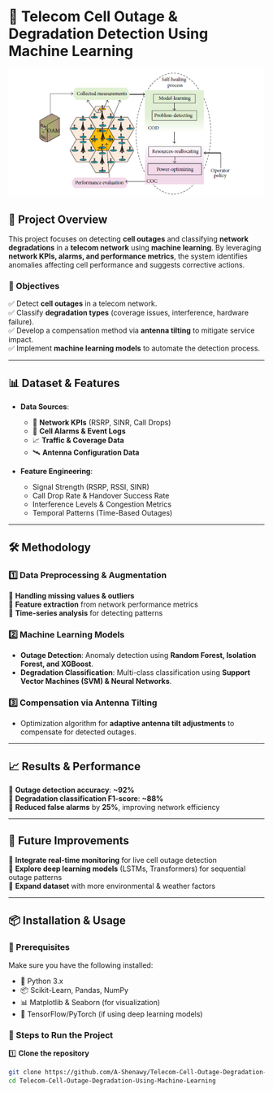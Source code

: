 # 📡 Telecom Cell Outage & Degradation Detection Using Machine Learning  

![Project Overview](https://github.com/A-Shenawy/Telecom-Cell-Outage-Degradation-Using-Machine-Learning/blob/main/CDD-COD-COC.PNG)  

## 📌 Project Overview  
This project focuses on detecting **cell outages** and classifying **network degradations** in a **telecom network** using **machine learning**. By leveraging **network KPIs, alarms, and performance metrics**, the system identifies anomalies affecting cell performance and suggests corrective actions.  

### 🎯 Objectives  
✅ Detect **cell outages** in a telecom network.  
✅ Classify **degradation types** (coverage issues, interference, hardware failure).  
✅ Develop a compensation method via **antenna tilting** to mitigate service impact.  
✅ Implement **machine learning models** to automate the detection process.  

---

## 📊 Dataset & Features  
- **Data Sources**:  
  - 📡 **Network KPIs** (RSRP, SINR, Call Drops)  
  - 🚨 **Cell Alarms & Event Logs**  
  - 📈 **Traffic & Coverage Data**  
  - 🛰 **Antenna Configuration Data**  

- **Feature Engineering**:  
  - Signal Strength (RSRP, RSSI, SINR)  
  - Call Drop Rate & Handover Success Rate  
  - Interference Levels & Congestion Metrics  
  - Temporal Patterns (Time-Based Outages)  

---

## 🛠️ Methodology  

### 1️⃣ Data Preprocessing & Augmentation  
🔹 **Handling missing values & outliers**  
🔹 **Feature extraction** from network performance metrics  
🔹 **Time-series analysis** for detecting patterns  

### 2️⃣ Machine Learning Models  
- **Outage Detection**: Anomaly detection using **Random Forest, Isolation Forest, and XGBoost**.  
- **Degradation Classification**: Multi-class classification using **Support Vector Machines (SVM) & Neural Networks**.  

### 3️⃣ Compensation via Antenna Tilting  
- Optimization algorithm for **adaptive antenna tilt adjustments** to compensate for detected outages.  

---

## 📈 Results & Performance  
📌 **Outage detection accuracy**: **~92%**  
📌 **Degradation classification F1-score**: **~88%**  
📌 **Reduced false alarms** by **25%**, improving network efficiency  

---

## 🚀 Future Improvements  
🔹 **Integrate real-time monitoring** for live cell outage detection  
🔹 **Explore deep learning models** (LSTMs, Transformers) for sequential outage patterns  
🔹 **Expand dataset** with more environmental & weather factors  

---

## 📦 Installation & Usage  

### 🔧 Prerequisites  
Make sure you have the following installed:  
- 🐍 Python 3.x  
- 📦 Scikit-Learn, Pandas, NumPy  
- 📊 Matplotlib & Seaborn (for visualization)  
- 🤖 TensorFlow/PyTorch (if using deep learning models)  

### 🚀 Steps to Run the Project  
1️⃣ **Clone the repository**  
   ```bash
   git clone https://github.com/A-Shenawy/Telecom-Cell-Outage-Degradation-Using-Machine-Learning.git
   cd Telecom-Cell-Outage-Degradation-Using-Machine-Learning
